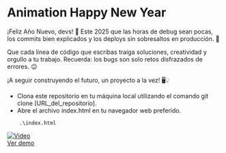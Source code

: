 # Animation Happy New Year
¡Feliz Año Nuevo, devs! 🎉 Este 2025 que las horas de debug sean pocas, los commits bien explicados y los deploys sin sobresaltos en producción. 🚀

Que cada línea de código que escribas traiga soluciones, creatividad y orgullo a tu trabajo. Recuerda: los bugs son solo retos disfrazados de errores. 😉

¡A seguir construyendo el futuro, un proyecto a la vez! 🖥️💡

- Clona este repositorio en tu máquina local utilizando el comando git clone [URL_del_repositorio].
- Abre el archivo index.html en tu navegador web preferido.

```
    .\index.html
```
[![Video](https://img.youtube.com/vi/ZF8EM4pk9QM/0.jpg)](https://www.youtube.com/watch?v=ZF8EM4pk9QM)  
[Ver demo](https://www.youtube.com/watch?v=ZF8EM4pk9QM)
